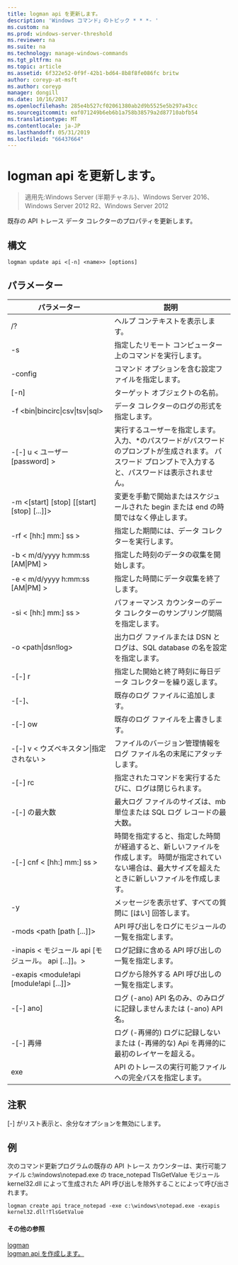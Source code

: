 ```yaml
---
title: logman api を更新します。
description: 'Windows コマンド」のトピック * * *- '
ms.custom: na
ms.prod: windows-server-threshold
ms.reviewer: na
ms.suite: na
ms.technology: manage-windows-commands
ms.tgt_pltfrm: na
ms.topic: article
ms.assetid: 6f322e52-0f9f-42b1-bd64-8b8f8fe086fc britw
author: coreyp-at-msft
ms.author: coreyp
manager: dongill
ms.date: 10/16/2017
ms.openlocfilehash: 285e4b527cf02061380ab2d9b5525e5b297a43cc
ms.sourcegitcommit: eaf071249b6eb6b1a758b38579a2d87710abfb54
ms.translationtype: MT
ms.contentlocale: ja-JP
ms.lasthandoff: 05/31/2019
ms.locfileid: "66437664"
---
```

# <a name="logman-update-api"></a>logman api を更新します。

>適用先:Windows Server (半期チャネル)、Windows Server 2016、Windows Server 2012 R2、Windows Server 2012

既存の API トレース データ コレクターのプロパティを更新します。  

## <a name="syntax"></a>構文  
```  
logman update api <[-n] <name>> [options]  
```  
## <a name="parameters"></a>パラメーター  

|                    パラメーター                     |                                                                               説明                                                                               |
|--------------------------------------------------|-------------------------------------------------------------------------------------------------------------------------------------------------------------------------|
|                        /?                        |                                                                    ヘルプ コンテキストを表示します。                                                                     |
|                -s <computer name>                |                                                          指定したリモート コンピューター上のコマンドを実行します。                                                          |
|                 -config <value>                  |                                                         コマンド オプションを含む設定ファイルを指定します。                                                         |
|                   [-n] <name>                    |                                                                       ターゲット オブジェクトの名前。                                                                        |
| -f <bin&#124;bincirc&#124;csv&#124;tsv&#124;sql> |                                                            データ コレクターのログの形式を指定します。                                                             |
|             -[-] u < ユーザー [password] >              | 実行するユーザーを指定します。 入力、\*のパスワードがパスワードのプロンプトが生成されます。 パスワード プロンプトで入力すると、パスワードは表示されません。 |
|    -m <[start] [stop] [[start] [stop] [...]]>    |                                                変更を手動で開始またはスケジュールされた begin または end の時間ではなく停止します。                                                 |
|                -rf < [hh:] mm:] ss >                |                                                        指定した期間には、データ コレクターを実行します。                                                         |
|        -b < m/d/yyyy h:mm:ss [AM&#124;PM] >         |                                                              指定した時刻のデータの収集を開始します。                                                               |
|        -e < m/d/yyyy h:mm:ss [AM&#124;PM] >         |                                                               指定した時間にデータ収集を終了します。                                                                |
|                -si < [hh:] mm:] ss >                |                                                 パフォーマンス カウンターのデータ コレクターのサンプリング間隔を指定します。                                                  |
|              -o <path&#124;dsn!log>              |                                              出力ログ ファイルまたは DSN とログは、SQL database の名を設定を指定します。                                               |
|                      -[-] r                       |                                                  指定した開始と終了時刻に毎日データ コレクターを繰り返します。                                                  |
|                      -[-]、                       |                                                                     既存のログ ファイルに追加します。                                                                     |
|                      -[-] ow                      |                                                                     既存のログ ファイルを上書きします。                                                                     |
|           -[-] v < ウズベキスタン&#124;指定されない >           |                                                   ファイルのバージョン管理情報をログ ファイル名の末尾にアタッチします。                                                   |
|                  -[-] rc <task>                   |                                                         指定されたコマンドを実行するたびに、ログは閉じられます。                                                          |
|                 -[-] の最大数 <value>                  |                                                 最大ログ ファイルのサイズは、mb 単位または SQL ログ レコードの最大数。                                                  |
|              -[-] cnf < [hh:] mm:] ss >              |     時間を指定すると、指定した時間が経過すると、新しいファイルを作成します。 時間が指定されていない場合は、最大サイズを超えたときに新しいファイルを作成します。     |
|                        -y                        |                                                             メッセージを表示せず、すべての質問に [はい] 回答します。                                                              |
|            -mods <path [path [...]]>             |                                                          API 呼び出しをログにモジュールの一覧を指定します。                                                           |
|     -inapis < モジュール api [モジュール。 api [...]]。>      |                                                         ログ記録に含める API 呼び出しの一覧を指定します。                                                          |
|     -exapis <module!api [module!api [...]]>      |                                                        ログから除外する API 呼び出しの一覧を指定します。                                                         |
|                     -[-] ano]                      |                                                     ログ (-ano) API 名のみ、のみログに記録しませんまたは (-ano) API 名。                                                     |
|                  -[-] 再帰                   |                                          ログ (-再帰的) ログに記録しないまたは (-再帰的な) Api を再帰的に最初のレイヤーを超える。                                           |
|                   exe <value>                   |                                                        API のトレースの実行可能ファイルへの完全パスを指定します。                                                        |

## <a name="remarks"></a>注釈  
[-] がリスト表示と、余分なオプションを無効にします。  
## <a name="BKMK_examples"></a>例  
次のコマンド更新プログラムの既存の API トレース カウンターは、実行可能ファイル c:\windows\notepad.exe の trace_notepad TlsGetValue モジュール kernel32.dll によって生成された API 呼び出しを除外することによって呼び出されます。  
```  
logman create api trace_notepad -exe c:\windows\notepad.exe -exapis kernel32.dll!TlsGetValue  
```  
#### <a name="additional-references"></a>その他の参照  
[logman](logman.md)  
[logman api を作成します。](logman-create-api.md)  
